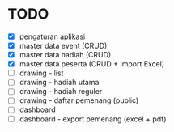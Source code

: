 # TODO

-   [x] pengaturan aplikasi
-   [x] master data event (CRUD)
-   [x] master data hadiah (CRUD)
-   [x] master data peserta (CRUD + Import Excel)
-   [ ] drawing - list
-   [ ] drawing - hadiah utama
-   [ ] drawing - hadiah reguler
-   [ ] drawing - daftar pemenang (public)
-   [ ] dashboard
-   [ ] dashboard - export pemenang (excel + pdf)
